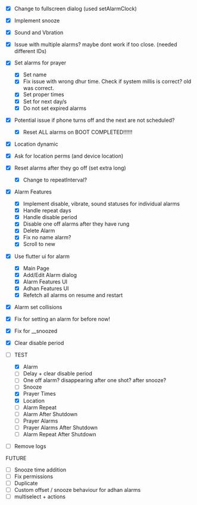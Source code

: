 - [x] Change to fullscreen dialog (used setAlarmClock)
- [x] Implement snooze
- [x] Sound and Vbration
- [x] Issue with multiple alarms? maybe dont work if too close. (needed different IDs)
- [x] Set alarms for prayer
  - [x] Set name
  - [x] Fix issue with wrong dhur time. Check if system millis is correct? old was correct.
  - [x] Set proper times
  - [x] Set for next day/s
  - [x] Do not set expired alarms
- [x] Potential issue if phone turns off and the next are not scheduled?
  - [x] Reset ALL alarms on BOOT COMPLETED!!!!!!
- [x] Location dynamic
- [x] Ask for location perms (and device location)
- [x] Reset alarms after they go off (set extra long)
  - [x] Change to repeatInterval?
- [x] Alarm Features 
  - [x] Implement disable, vibrate, sound statuses for individual alarms
  - [x] Handle repeat days
  - [x] Handle disable period
  - [x] Disable one off alarms after they have rung
  - [x] Delete Alarm
  - [x] Fix no name alarm?
  - [x] Scroll to new
- [x] Use flutter ui for alarm
  - [x] Main Page
  - [x] Add/Edit Alarm dialog
  - [x] Alarm Features UI
  - [x] Adhan Features UI
  - [x] Refetch all alarms on resume and restart
- [x] Alarm set collisions
- [x] Fix for setting an alarm for before now!
- [x] Fix for __snoozed
- [x] Clear disable period

- [ ] TEST
  - [x] Alarm
  - [ ] Delay + clear disable period
  - [ ] One off alarm? disappearing after one shot? after snooze?
  - [ ] Snooze
  - [x] Prayer Times
  - [x] Location 
  - [ ] Alarm Repeat
  - [ ] Alarm After Shutdown
  - [ ] Prayer Alarms
  - [ ] Prayer Alarms After Shutdown
  - [ ] Alarm Repeat After Shutdown
- [ ] Remove logs

FUTURE
- [ ] Snooze time addition
- [ ] Fix permissions 
- [ ] Duplicate
- [ ] Custom offset / snooze behaviour for adhan alarms
- [ ] multiselect + actions
